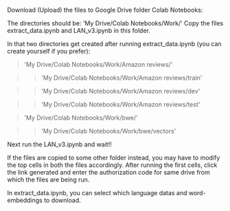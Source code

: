 
Download (Upload) the files to Google Drive folder Colab Notebooks:

The directories should be:
'My Drive/Colab Notebooks/Work/'
Copy the files extract_data.ipynb and LAN_v3.ipynb in this folder.

In that two directories get created after running extract_data.ipynb (you can create yourself if you prefer):

> 'My Drive/Colab Notebooks/Work/Amazon reviews/'

>> 'My Drive/Colab Notebooks/Work/Amazon reviews/train'

>> 'My Drive/Colab Notebooks/Work/Amazon reviews/dev'

>> 'My Drive/Colab Notebooks/Work/Amazon reviews/test'

> 'My Drive/Colab Notebooks/Work/bwe/'

>> 'My Drive/Colab Notebooks/Work/bwe/vectors'

Next run the LAN_v3.ipynb and wait!!

If the files are copied to some other folder instead, you may have to modify the top cells in both the files accordingly.
After running the first cells, click the link generated and enter the authorization code for same drive from which the files are being run.

In extract_data.ipynb, you can select which language datas and word-embeddings to download.
